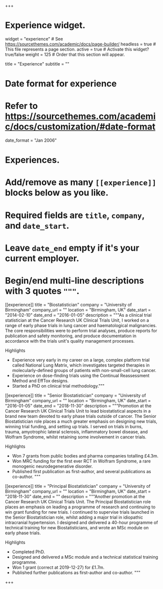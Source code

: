 +++
# Experience widget.
widget = "experience"  # See https://sourcethemes.com/academic/docs/page-builder/
headless = true  # This file represents a page section.
active = true  # Activate this widget? true/false
weight = 125  # Order that this section will appear.

title = "Experience"
subtitle = ""

# Date format for experience
#   Refer to https://sourcethemes.com/academic/docs/customization/#date-format
date_format = "Jan 2006"

# Experiences.
#   Add/remove as many `[[experience]]` blocks below as you like.
#   Required fields are `title`, `company`, and `date_start`.
#   Leave `date_end` empty if it's your current employer.
#   Begin/end multi-line descriptions with 3 quotes `"""`.
[[experience]]
  title = "Biostatistician"
  company = "University of Birmingham"
  company_url = ""
  location = "Birmingham, UK"
  date_start = "2014-02-10"
  date_end = "2016-01-05"
  description = """As a clinical trial statistician at the Cancer Research UK Clinical Trials Unit, I worked on a range of early phase trials in lung cancer and haematological malignancies. The core responsibilities were to perform trial analyses, produce reports for publication and safety monitoring, and produce documentation in accordance with the trials unit's quality management processes.

  Highlights

  - Experience very early in my career on a large, complex platform trial called National Lung Matrix, which investigates targeted therapies in molecularly-defined groups of patients with non-small-cell lung cancer.
  - Experience on dose-finding trials using the Continual Reassessment Method and EffTox designs.
  - Started a PhD on clinical trial methodology."""

[[experience]]
  title = "Senior Biostatistician"
  company = "University of Birmingham"
  company_url = ""
  location = "Birmingham, UK"
  date_start = "2016-01-05"
  date_end = "2018-11-30"
  description = """Promotion at the Cancer Research UK Clinical Trials Unit to lead biostatistical aspects in a brand new team devoted to early phase trials outside of cancer. The Senior Biostatistician role places a much greater emphasis on designing new trials, winning trial funding, and setting up trials. I served on trials in burns, trauma, amyotrophic lateral sclerosis, inflammatory bowel disease, and Wolfram Syndrome, whilst retaining some involvement in cancer trials.

  Highlights

  - Won 7 grants from public bodies and pharma companies totalling £4.3m.
  - Won MRC funding for the first ever RCT in Wolfram Syndrome, a rare monogenic neurodegenerative disorder.
  - Published first publication as first-author, and several publications as co-author.
  """

[[experience]]
  title = "Principal Biostatistician"
  company = "University of Birmingham"
  company_url = ""
  location = "Birmingham, UK"
  date_start = "2018-11-30"
  date_end = ""
  description = """Another promotion at the Cancer Research UK Clinical Trials Unit. The Principal Biostatistician role places an emphasis on leading a programme of research and continuing to win grant funding for new trials. I continued to supervise trials launched in the Senior Biostatistician role, whilst adding a major trial in idiopathic intracranial hypertension. I designed and delivered a 40-hour programme of technical training for new Biostatisticians, and wrote an MSc module on early phase trials.

  Highlights

  - Completed PhD.
  - Designed and delivered a MSc module and a technical statistical training programme.
  - Won 1 grant (correct at 2019-12-27) for £1.7m.
  - Published further publications as first-author and co-author.
  """

+++
